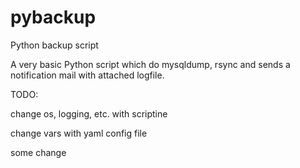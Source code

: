 # pybackup
Python backup script

A very basic Python script which do mysqldump, rsync and sends a notification mail with attached logfile.

TODO:

change os, logging, etc. with scriptine

change vars with yaml config file

some change
